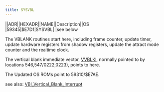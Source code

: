 ```yaml
---
title: SYSVBL
---
```

||ADR||HEXADR||NAME||Description||OS  
|59345|$E7D1|SYSVBL| |see below  
  
The VBLANK routines start here, including frame counter, update timer, update hardware registers from shadow registers, update the attract mode counter and the realtime clock.  
  
The vertical blank immediate vector, [VVBLKI](../VVBLKI/index.md), normally pointed to by locations 546,547/$0222,$0223), points to here.  
  
The Updated OS ROMs point to 59310/$E7AE.  
  
see also: [VBI_Vertical_Blank_Interrupt](../VBI_Vertical_Blank_Interrupt/index.md)  
